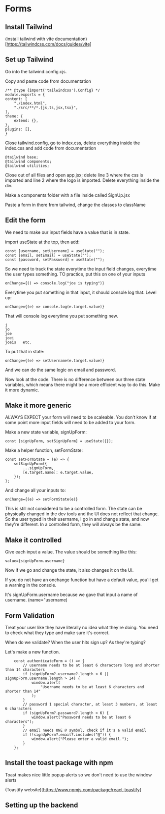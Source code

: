 # Forms

## Install Tailwind

(install tailwind with vite documentation)[https://tailwindcss.com/docs/guides/vite]

## Set up Tailwind

Go into the tailwind.config.cjs.

Copy and paste code from documentation

    /** @type {import('tailwindcss').Config} */
    module.exports = {
    content: [
        "./index.html",
        "./src/**/*.{js,ts,jsx,tsx}",
    ],
    theme: {
        extend: {},
    },
    plugins: [],
    }

Close tailwind.config, go to index.css, delete everything inside the index.css and add code from documentation

    @tailwind base;
    @tailwind components;
    @tailwind utilities;

Close out of all files and open app.jsx; delete line 3 where the css is imported and line 2 where the logo is imported. Delete everything inside the div.

Make a components folder with a file inside called SignUp.jsx

Paste a form in there from tailwind, change the classes to className

## Edit the form

We need to make our input fields have a value that is in state.

import useState at the top, then add:

    const [username, setUsername] = useState("");
    const [email, setEmail] = useState("");
    const [password, setPassword] = useState("");

So we need to track the state everytime the input field changes, everytime the user types something. TO practice, put this on one of your inputs

    onChange={() => console.log("joe is typing")}

Everytime you put something in that input, it should console log that. Level up:

    onChange={(e) => console.log(e.target.value)}

That will console log everytime you put something new.

    j
    jo
    joe
    joei
    joeis   etc.

To put that in state:

    onChange={(e) => setUsername(e.target.value)}

And we can do the same logic on email and password.

Now look at the code. There is no difference between our three state variables, which means there might be a more efficient way to do this. Make it more dynamic.

## Make it more generic

ALWAYS EXPECT your form will need to be scaleable. You don't know if at some point more input fields will need to be added to your form.

Make a new state variable, signUpForm:

    const [signUpForm, setSignUpForm] = useState({});

Make a helper function, setFormState:

    const setFormState = (e) => {
    	setSignUpForm({
    		...signUpForm,
    		[e.target.name]: e.target.value,
    	});
    };

And change all your inputs to:

    onChange={(e) => setFormState(e)}

This is still not considered to be a controlled form. The state can be physically changed in the dev tools and the UI does not reflect that change. So the user typed in their username, I go in and change state, and now they're different. In a controlled form, they will always be the same.

## Make it controlled

Give each input a value. The value should be something like this:

    value={signUpForm.username}

Now if we go and change the state, it also changes it on the UI.

If you do not have an onchange function but have a default value, you'll get a warning in the console.

It's signUpForm.username because we gave that input a name of username. (name="username)

## Form Validation

Treat your user like they have literally no idea what they're doing. You need to check what they type and make sure it's correct.

When do we validate? When the user hits sign up? As they're typing?

Let's make a new function.

    	const authenticateForm = () => {
            // username needs to be at least 6 characters long and shorter than 14 characters
            if (signUpForm?.username?.length < 6 || signUpForm.username.length > 14) {
                window.alert(
                    "Username needs to be at least 6 characters and shorter than 14"
                );
            }
            // password 1 special character, at least 3 numbers, at least 6 characters
            if (signUpForm?.password?.length < 6) {
                window.alert("Password needs to be at least 6 characters");
            }
            // email needs ONE @ symbol, check if it's a valid email
            if (!signUpForm?.email?.includes("@")) {
                window.alert("Please enter a valid email.");
            }
        };

## Install the toast package with npm

Toast makes nice little popup alerts so we don't need to use the window alerts

(Toastify website)[https://www.npmjs.com/package/react-toastify]

## Setting up the backend
